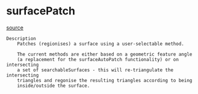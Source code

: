 # surfacePatch

[source](github.com/OpenFOAM-jp/OpenFOAM-utilities-tutorials-jp/blob/master/v1906/surface/surfacePatch/surfacePatch.C/surfacePatch.C)

```
Description
    Patches (regionises) a surface using a user-selectable method.

    The current methods are either based on a geometric feature angle
    (a replacement for the surfaceAutoPatch functionality) or on intersecting
    a set of searchableSurfaces - this will re-triangulate the intersecting
    triangles and regonise the resulting triangles according to being
    inside/outside the surface.


```

